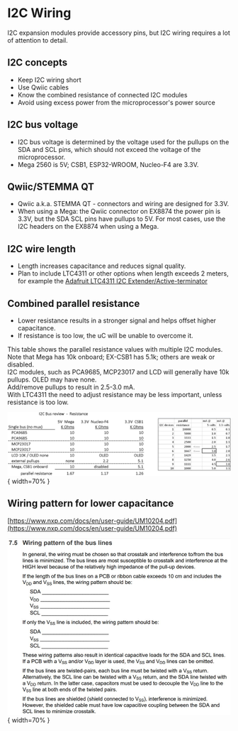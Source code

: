 # I2C Wiring

I2C expansion modules provide accessory pins, but I2C wiring requires a lot of attention to detail.

## I2C concepts

- Keep I2C wiring short
- Use Qwiic cables
- Know the combined resistance of connected I2C modules
- Avoid using excess power from the microprocessor's power source

## I2C bus voltage

- I2C bus voltage is determined by the voltage used for the pullups on the SDA and SCL pins, which should not exceed the voltage of the microprocessor.
- Mega 2560 is 5V; CSB1, ESP32-WROOM, Nucleo-F4 are 3.3V.

## Qwiic/STEMMA QT

- Qwiic a.k.a. STEMMA QT - connectors and wiring are designed for 3.3V.
- When using a Mega:  the Qwiic connector on EX8874 the power pin is 3.3V, but the SDA SCL pins have pullups to 5V. For most cases, use the I2C headers on the EX8874 when using a Mega.

## I2C wire length</strong>

- Length increases capacitance and reduces signal quality.
- Plan to include LTC4311 or other options when length exceeds 2 meters, for example the [Adafruit LTC4311 I2C Extender/Active-terminator](https://learn.adafruit.com/adafruit-ltc4311-i2c-extender-active-terminator)

## Combined parallel resistance

- Lower resistance results in a stronger signal and helps offset higher capacitance.
- If resistance is too low, the uC will be unable to overcome it.

This table shows the parallel resistance values with multiple I2C modules.  
Note that Mega has 10k onboard; EX-CSB1 has 5.1k; others are weak or disabled.  
I2C modules, such as PCA9685, MCP23017 and LCD will generally have 10k pullups. OLED may have none.  
Add/remove pullups to result in 2.5-3.0 mA.  
With LTC4311 the need to adjust resistance may be less important, unless resistance is too low.  

![I2C Resistance](/_static/images/i2c-devices/i2c-pullup-resistance.png){ width=70% }

## Wiring pattern for lower capacitance

[https://www.nxp.com/docs/en/user-guide/UM10204.pdf](https://www.nxp.com/docs/en/user-guide/UM10204.pdf)  

![I2C Wiring Pattern](/_static/images/i2c-devices/i2c-wiring-pattern.jpg){ width=70% }
